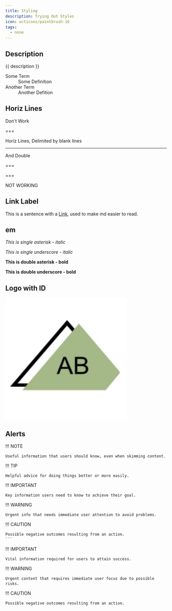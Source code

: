 ```yaml
---
title: Styling
description: Trying Out Styles
icon: octicons/paintbrush-16
tags:
  - none
---
```


## Description

{{ description }}

<dl>
  <dt>Some Term</dt><dd>Some Definition</dd>
  <dt>Another Term</dt><dd>Another Defition</dd>
</dl>

Horiz Lines
---

Don't Work

===

Horiz Lines, Delimited by blank lines

---

And Double

===

===

NOT WORKING

## Link Label

This is a sentence with a [Link][google-url], used to make md easier to read.

[google-url]: https://google.com "Google"

## em

*This is single asterisk - italic*

_This is single underscore - italic_

**This is double asterisk - bold**

__This is double underscore - bold__

## Logo with ID

![Logo with id][logo]

[logo]: ../../../../assets/images/logo.svg "Alt text"

## Alerts

!!! NOTE

    Useful information that users should know, even when skimming content.

!!! TIP

    Helpful advice for doing things better or more easily.


!!! IMPORTANT

    Key information users need to know to achieve their goal.


!!! WARNING

    Urgent info that needs immediate user attention to avoid problems.


!!! CAUTION

    Possible negative outcomes resulting from an action.
    ```



!!! IMPORTANT

    Vital information required for users to attain success.

!!! WARNING

    Urgent content that requires immediate user focus due to possible risks.

!!! CAUTION

    Possible negative outcomes resulting from an action.
